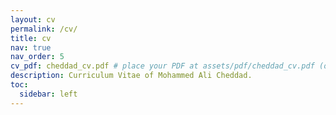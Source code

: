 ```yaml
---
layout: cv
permalink: /cv/
title: cv
nav: true
nav_order: 5
cv_pdf: cheddad_cv.pdf # place your PDF at assets/pdf/cheddad_cv.pdf (or use an external link)
description: Curriculum Vitae of Mohammed Ali Cheddad.
toc:
  sidebar: left
---
```

